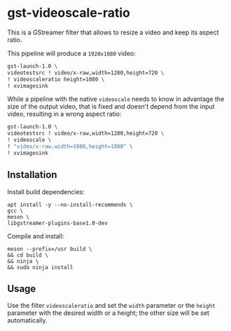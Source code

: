 
# gst-videoscale-ratio

This is a GStreamer filter that allows to resize a video and keep its aspect ratio.

This pipeline will produce a `1920x1080` video:
```sh
gst-launch-1.0 \
videotestsrc ! video/x-raw,width=1280,height=720 \
! videoscaleratio height=1080 \
! xvimagesink
```

While a pipeline with the native `videoscale` needs to know in advantage the size of the output video, that is fixed and doesn't depend from the input video, resulting in a wrong aspect ratio:
```sh
gst-launch-1.0 \
videotestsrc ! video/x-raw,width=1280,height=720 \
! videoscale \
! "video/x-raw,width=1080,height=1080" \
! xvimagesink
```

## Installation

Install build dependencies:
```
apt install -y --no-install-recommends \
gcc \
meson \
libgstreamer-plugins-base1.0-dev
```

Compile and install:
```
meson --prefix=/usr build \
&& cd build \
&& ninja \
&& sudo ninja install
```

## Usage

Use the filter `videoscaleratio` and set the `width` parameter or the `height` parameter with the desired width or a height; the other size will be set automatically.

